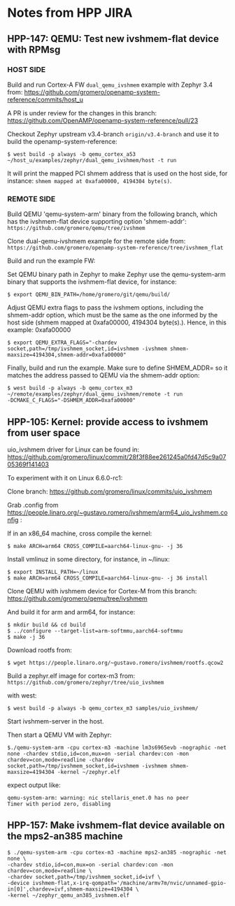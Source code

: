 # Notes from HPP JIRA

## HPP-147: QEMU: Test new ivshmem-flat device with RPMsg

### HOST SIDE

Build and run Cortex-A FW `dual_qemu_ivshmem` example with Zephyr 3.4 from:
https://github.com/gromero/openamp-system-reference/commits/host_u

A PR is under review for the changes in this branch: 
https://github.com/OpenAMP/openamp-system-reference/pull/23

Checkout Zephyr upstream v3.4-branch `origin/v3.4-branch` and use it to build
the openamp-system-reference:

```
$ west build -p always -b qemu_cortex_a53 ~/host_u/examples/zephyr/dual_qemu_ivshmem/host -t run
```

It will print the mapped PCI shmem address that is used on the host side,
for instance: `shmem mapped at 0xafa00000, 4194304 byte(s)`.

### REMOTE SIDE

Build QEMU 'qemu-system-arm' binary from the following branch, which has the ivshmem-flat device supporting option 'shmem-addr': `https://github.com/gromero/qemu/tree/ivshmem`

Clone dual-qemu-ivshmem example for the remote side from:
`https://github.com/gromero/openamp-system-reference/tree/ivshmem_flat`

Build and run the example FW:

Set QEMU binary path in Zephyr to make Zephyr use the qemu-system-arm binary
that supports the ivshmem-flat device, for instance:

```
$ export QEMU_BIN_PATH=/home/gromero/git/qemu/build/
```

Adjust QEMU extra flags to pass the ivshmem options, including the shmem-addr
option, which must be the same as the one informed by the host side
(shmem mapped at 0xafa00000, 4194304 byte(s).). 
Hence, in this example: 0xafa00000

```
$ export QEMU_EXTRA_FLAGS="-chardev socket,path=/tmp/ivshmem_socket,id=ivshmem -ivshmem shmem-maxsize=4194304,shmem-addr=0xafa00000"
```

Finally, build and run the example. Make sure to define SHMEM_ADDR= so it
matches the address passed to QEMU via the shmem-addr option:

```
$ west build -p always -b qemu_cortex_m3 ~/remote/examples/zephyr/dual_qemu_ivshmem/remote -t run 
-DCMAKE_C_FLAGS="-DSHMEM_ADDR=0xafa00000"
```

## HPP-105: Kernel: provide access to ivshmem from user space

uio_ivshmem driver for Linux can be found in:
https://github.com/gromero/linux/commit/28f3f88ee261245a0fd47d5c9a0705369f141403

To experiment with it on Linux 6.6.0-rc1:

Clone branch:
https://github.com/gromero/linux/commits/uio_ivshmem

Grab .config from https://people.linaro.org/~gustavo.romero/ivshmem/arm64_uio_ivshmem.config :

If in an x86_64 machine, cross compile the kernel:

```
$ make ARCH=arm64 CROSS_COMPILE=aarch64-linux-gnu- -j 36
```

Install vmlinuz in some directory, for instance, in ~/linux:

```
$ export INSTALL_PATH=~/linux
$ make ARCH=arm64 CROSS_COMPILE=aarch64-linux-gnu- -j 36 install
```

Clone QEMU with ivshmem device for Cortex-M from this branch:
https://github.com/gromero/qemu/tree/ivshmem

And build it for arm and arm64, for instance:
```
$ mkdir build && cd build
$ ../configure --target-list=arm-softmmu,aarch64-softmmu
$ make -j 36
```

Download rootfs from:
```
$ wget https://people.linaro.org/~gustavo.romero/ivshmem/rootfs.qcow2
```

Build a zephyr.elf image for cortex-m3 from:
`https://github.com/gromero/zephyr/tree/uio_ivshmem`

with west:

```
$ west build -p always -b qemu_cortex_m3 samples/uio_ivshmem/
```

Start ivshmem-server in the host.

Then start a QEMU VM with Zephyr:

```
$./qemu-system-arm -cpu cortex-m3 -machine lm3s6965evb -nographic -net none -chardev stdio,id=con,mux=on -serial chardev:con -mon
chardev=con,mode=readline -chardev socket,path=/tmp/ivshmem_socket,id=ivshmem -ivshmem shmem-maxsize=4194304 -kernel ~/zephyr.elf
```

expect output like:

```
qemu-system-arm: warning: nic stellaris_enet.0 has no peer
Timer with period zero, disabling
```

## HPP-157: Make ivshmem-flat device available on the mps2-an385 machine

```
$ ./qemu-system-arm -cpu cortex-m3 -machine mps2-an385 -nographic -net none \
-chardev stdio,id=con,mux=on -serial chardev:con -mon chardev=con,mode=readline \
-chardev socket,path=/tmp/ivshmem_socket,id=ivf \
-device ivshmem-flat,x-irq-qompath='/machine/armv7m/nvic/unnamed-gpio-in[0]',chardev=ivf,shmem-maxsize=4194304 \
-kernel ~/zephyr_qemu_an385_ivshmem.elf
```
